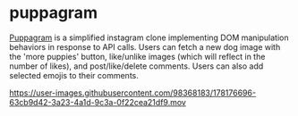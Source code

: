 # puppagram

[Puppagram](https://puppagram.netlify.app) is a simplified instagram clone implementing DOM manipulation behaviors in response to API calls. Users can fetch a new dog image with the 'more puppies' button, like/unlike images (which will reflect in the number of likes), and post/like/delete comments. Users can also add selected emojis to their comments.

https://user-images.githubusercontent.com/98368183/178176696-63cb9d42-3a23-4a1d-9c3a-0f22cea21df9.mov



